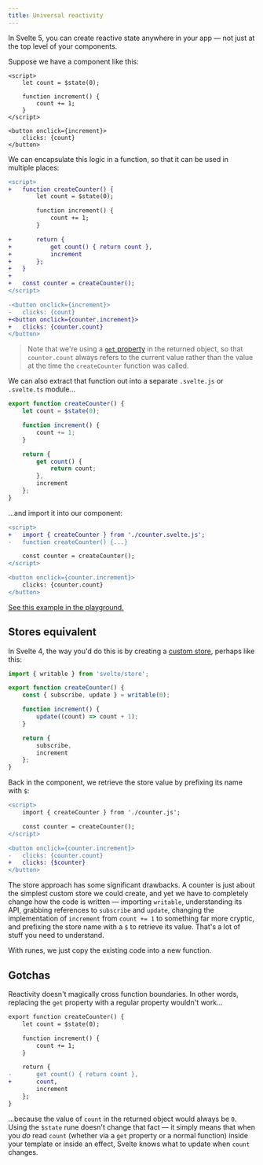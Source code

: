 ```yaml
---
title: Universal reactivity
---
```


In Svelte 5, you can create reactive state anywhere in your app — not just at the top level of your components.

Suppose we have a component like this:

```svelte
<script>
	let count = $state(0);

	function increment() {
		count += 1;
	}
</script>

<button onclick={increment}>
	clicks: {count}
</button>
```

We can encapsulate this logic in a function, so that it can be used in multiple places:

```diff
<script>
+	function createCounter() {
		let count = $state(0);

		function increment() {
			count += 1;
		}

+		return {
+			get count() { return count },
+			increment
+		};
+	}
+
+	const counter = createCounter();
</script>

-<button onclick={increment}>
-	clicks: {count}
+<button onclick={counter.increment}>
+	clicks: {counter.count}
</button>
```

> Note that we're using a [`get` property](https://developer.mozilla.org/en-US/docs/Web/JavaScript/Reference/Functions/get) in the returned object, so that `counter.count` always refers to the current value rather than the value at the time the `createCounter` function was called.

We can also extract that function out into a separate `.svelte.js` or `.svelte.ts` module...

```js
export function createCounter() {
	let count = $state(0);

	function increment() {
		count += 1;
	}

	return {
		get count() {
			return count;
		},
		increment
	};
}
```

...and import it into our component:

```diff
<script>
+	import { createCounter } from './counter.svelte.js';
-	function createCounter() {...}

	const counter = createCounter();
</script>

<button onclick={counter.increment}>
	clicks: {counter.count}
</button>
```

[See this example in the playground.](/#H4sIAAAAAAAAE2VQ0U7DMAz8FStC2iaqDl67dhLiMxgPI3NRRutUiYNAVf6dJG1TBk-W7bvznUfRqg6tqF5GQeceRSWehkEUgr-H2NhP7BhDb7UzMk5qK40a-HiiE6t-0IZhBGnwzPisHTEa8NAa3cOm3MtpUk4y5dVuDoEXmFKTZZjX0NwKbHcBVe_XQ1S_OWZNoEl2Sn404yKsKDB7JPbJUNraCvI-VR_VJoVjiNLri2oVXkTFxqEvcvJbt-sTrvb3A_ArhW4dSVbB0x_rMEYjHc7pQrY7ywGwfdjN2TMzm19Y8S-Rc9_AYwRH57EYZGdowbwv2istQ9L8MA19MdV8JimGpf__hFf_Ay1mGDQKAgAA)

## Stores equivalent

In Svelte 4, the way you'd do this is by creating a [custom store](https://learn.svelte.dev/tutorial/custom-stores), perhaps like this:

```js
import { writable } from 'svelte/store';

export function createCounter() {
	const { subscribe, update } = writable(0);

	function increment() {
		update((count) => count + 1);
	}

	return {
		subscribe,
		increment
	};
}
```

Back in the component, we retrieve the store value by prefixing its name with `$`:

```diff
<script>
	import { createCounter } from './counter.js';

	const counter = createCounter();
</script>

<button onclick={counter.increment}>
-	clicks: {counter.count}
+	clicks: {$counter}
</button>
```

The store approach has some significant drawbacks. A counter is just about the simplest custom store we could create, and yet we have to completely change how the code is written — importing `writable`, understanding its API, grabbing references to `subscribe` and `update`, changing the implementation of `increment` from `count += 1` to something far more cryptic, and prefixing the store name with a `$` to retrieve its value. That's a lot of stuff you need to understand.

With runes, we just copy the existing code into a new function.

## Gotchas

Reactivity doesn't magically cross function boundaries. In other words, replacing the `get` property with a regular property wouldn't work...

```diff
export function createCounter() {
	let count = $state(0);

	function increment() {
		count += 1;
	}

	return {
-		get count() { return count },
+		count,
		increment
	};
}
```

...because the value of `count` in the returned object would always be `0`. Using the `$state` rune doesn't change that fact — it simply means that when you _do_ read `count` (whether via a `get` property or a normal function) inside your template or inside an effect, Svelte knows what to update when `count` changes.
